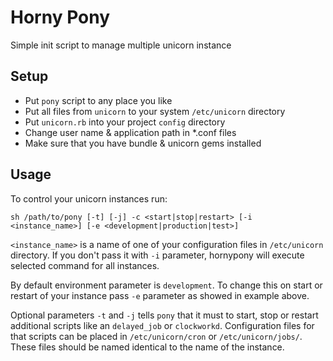 # Horny Pony

Simple init script to manage multiple unicorn instance

## Setup

* Put `pony` script to any place you like
* Put all files from `unicorn` to your system `/etc/unicorn` directory
* Put `unicorn.rb` into your project `config` directory
* Change user name & application path in *.conf files
* Make sure that you have bundle & unicorn gems installed


## Usage

To control your unicorn instances run:

`sh /path/to/pony [-t] [-j] -c <start|stop|restart> [-i <instance_name>] [-e <development|production|test>]`

`<instance_name>` is a name of one of your configuration files in `/etc/unicorn` directory. 
If you don't pass it with `-i` parameter, hornypony will execute selected command for all instances.

By default environment parameter is `development`. 
To change this on start or restart of your instance pass `-e` parameter as showed in example above.

Optional parameters `-t` and `-j` tells `pony` that it must to start, stop or restart additional scripts like an `delayed_job` or `clockworkd`. 
Configuration files for that scripts can be placed in `/etc/unicorn/cron` or `/etc/unicorn/jobs/`. 
These files should be named identical to the name of the instance.
